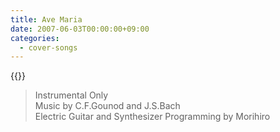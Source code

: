 ```yaml
---
title: Ave Maria
date: 2007-06-03T00:00:00+09:00
categories:
  - cover-songs
---
```


{{<youtube GuGqmNA7lZk>}}

> Instrumental Only  
> Music by C.F.Gounod and J.S.Bach  
> Electric Guitar and Synthesizer Programming by Morihiro